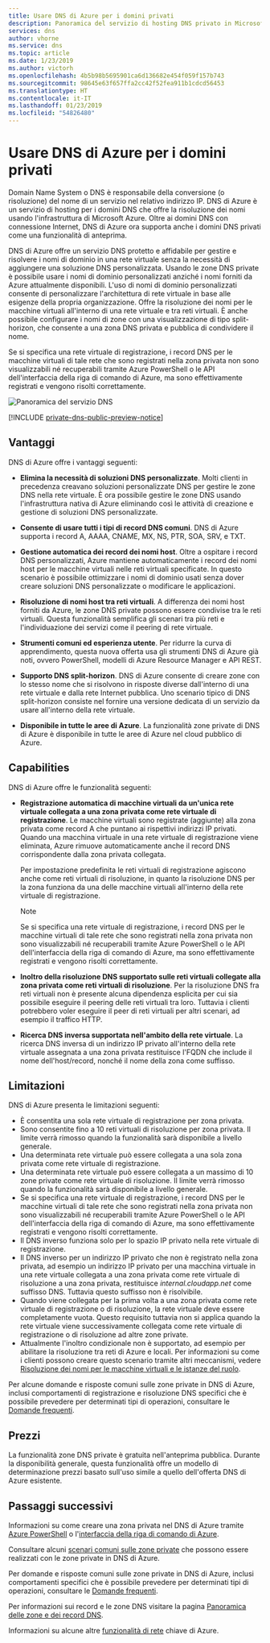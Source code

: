 ```yaml
---
title: Usare DNS di Azure per i domini privati
description: Panoramica del servizio di hosting DNS privato in Microsoft Azure.
services: dns
author: vhorne
ms.service: dns
ms.topic: article
ms.date: 1/23/2019
ms.author: victorh
ms.openlocfilehash: 4b5b98b5695901ca6d136682e454f059f157b743
ms.sourcegitcommit: 98645e63f657ffa2cc42f52fea911b1cdcd56453
ms.translationtype: HT
ms.contentlocale: it-IT
ms.lasthandoff: 01/23/2019
ms.locfileid: "54826480"
---
```

# <a name="use-azure-dns-for-private-domains"></a>Usare DNS di Azure per i domini privati

Domain Name System o DNS è responsabile della conversione (o risoluzione) del nome di un servizio nel relativo indirizzo IP. DNS di Azure è un servizio di hosting per i domini DNS che offre la risoluzione dei nomi usando l'infrastruttura di Microsoft Azure. Oltre ai domini DNS con connessione Internet, DNS di Azure ora supporta anche i domini DNS privati come una funzionalità di anteprima.

DNS di Azure offre un servizio DNS protetto e affidabile per gestire e risolvere i nomi di dominio in una rete virtuale senza la necessità di aggiungere una soluzione DNS personalizzata. Usando le zone DNS private è possibile usare i nomi di dominio personalizzati anziché i nomi forniti da Azure attualmente disponibili. L'uso di nomi di dominio personalizzati consente di personalizzare l'architettura di rete virtuale in base alle esigenze della propria organizzazione. Offre la risoluzione dei nomi per le macchine virtuali all'interno di una rete virtuale e tra reti virtuali. È anche possibile configurare i nomi di zone con una visualizzazione di tipo split-horizon, che consente a una zona DNS privata e pubblica di condividere il nome.

Se si specifica una rete virtuale di registrazione, i record DNS per le macchine virtuali di tale rete che sono registrati nella zona privata non sono visualizzabili né recuperabili tramite Azure PowerShell o le API dell'interfaccia della riga di comando di Azure, ma sono effettivamente registrati e vengono risolti correttamente.

![Panoramica del servizio DNS](./media/private-dns-overview/scenario.png)

[!INCLUDE [private-dns-public-preview-notice](../../includes/private-dns-public-preview-notice.md)]

## <a name="benefits"></a>Vantaggi

DNS di Azure offre i vantaggi seguenti:

* **Elimina la necessità di soluzioni DNS personalizzate**. Molti clienti in precedenza creavano soluzioni personalizzate DNS per gestire le zone DNS nella rete virtuale. È ora possibile gestire le zone DNS usando l'infrastruttura nativa di Azure eliminando così le attività di creazione e gestione di soluzioni DNS personalizzate.

* **Consente di usare tutti i tipi di record DNS comuni**. DNS di Azure supporta i record A, AAAA, CNAME, MX, NS, PTR, SOA, SRV, e TXT.

* **Gestione automatica dei record dei nomi host**. Oltre a ospitare i record DNS personalizzati, Azure mantiene automaticamente i record dei nomi host per le macchine virtuali nelle reti virtuali specificate. In questo scenario è possibile ottimizzare i nomi di dominio usati senza dover creare soluzioni DNS personalizzate o modificare le applicazioni.

* **Risoluzione di nomi host tra reti virtuali**. A differenza dei nomi host forniti da Azure, le zone DNS private possono essere condivise tra le reti virtuali. Questa funzionalità semplifica gli scenari tra più reti e l'individuazione dei servizi come il peering di rete virtuale.

* **Strumenti comuni ed esperienza utente**. Per ridurre la curva di apprendimento, questa nuova offerta usa gli strumenti DNS di Azure già noti, ovvero PowerShell, modelli di Azure Resource Manager e API REST.

* **Supporto DNS split-horizon**. DNS di Azure consente di creare zone con lo stesso nome che si risolvono in risposte diverse dall'interno di una rete virtuale e dalla rete Internet pubblica. Uno scenario tipico di DNS split-horizon consiste nel fornire una versione dedicata di un servizio da usare all'interno della rete virtuale.

* **Disponibile in tutte le aree di Azure**. La funzionalità zone private di DNS di Azure è disponibile in tutte le aree di Azure nel cloud pubblico di Azure.

## <a name="capabilities"></a>Capabilities

DNS di Azure offre le funzionalità seguenti:

* **Registrazione automatica di macchine virtuali da un'unica rete virtuale collegata a una zona privata come rete virtuale di registrazione**. Le macchine virtuali sono registrate (aggiunte) alla zona privata come record A che puntano ai rispettivi indirizzi IP privati. Quando una macchina virtuale in una rete virtuale di registrazione viene eliminata, Azure rimuove automaticamente anche il record DNS corrispondente dalla zona privata collegata. 

  Per impostazione predefinita le reti virtuali di registrazione agiscono anche come reti virtuali di risoluzione, in quanto la risoluzione DNS per la zona funziona da una delle macchine virtuali all'interno della rete virtuale di registrazione.

  > [!NOTE]
  > Se si specifica una rete virtuale di registrazione, i record DNS per le macchine virtuali di tale rete che sono registrati nella zona privata non sono visualizzabili né recuperabili tramite Azure PowerShell o le API dell'interfaccia della riga di comando di Azure, ma sono effettivamente registrati e vengono risolti correttamente.

* **Inoltro della risoluzione DNS supportato sulle reti virtuali collegate alla zona privata come reti virtuali di risoluzione**. Per la risoluzione DNS fra reti virtuali non è presente alcuna dipendenza esplicita per cui sia possibile eseguire il peering delle reti virtuali tra loro. Tuttavia i clienti potrebbero voler eseguire il peer di reti virtuali per altri scenari, ad esempio il traffico HTTP.

* **Ricerca DNS inversa supportata nell'ambito della rete virtuale**. La ricerca DNS inversa di un indirizzo IP privato all'interno della rete virtuale assegnata a una zona privata restituisce l'FQDN che include il nome dell'host/record, nonché il nome della zona come suffisso.

## <a name="limitations"></a>Limitazioni

DNS di Azure presenta le limitazioni seguenti:

* È consentita una sola rete virtuale di registrazione per zona privata.
* Sono consentite fino a 10 reti virtuali di risoluzione per zona privata. Il limite verrà rimosso quando la funzionalità sarà disponibile a livello generale.
* Una determinata rete virtuale può essere collegata a una sola zona privata come rete virtuale di registrazione.
* Una determinata rete virtuale può essere collegata a un massimo di 10 zone private come rete virtuale di risoluzione. Il limite verrà rimosso quando la funzionalità sarà disponibile a livello generale.
* Se si specifica una rete virtuale di registrazione, i record DNS per le macchine virtuali di tale rete che sono registrati nella zona privata non sono visualizzabili né recuperabili tramite Azure PowerShell o le API dell'interfaccia della riga di comando di Azure, ma sono effettivamente registrati e vengono risolti correttamente.
* Il DNS inverso funziona solo per lo spazio IP privato nella rete virtuale di registrazione.
* Il DNS inverso per un indirizzo IP privato che non è registrato nella zona privata, ad esempio un indirizzo IP privato per una macchina virtuale in una rete virtuale collegata a una zona privata come rete virtuale di risoluzione a una zona privata, restituisce *internal.cloudapp.net* come suffisso DNS. Tuttavia questo suffisso non è risolvibile.
* Quando viene collegata per la prima volta a una zona privata come rete virtuale di registrazione o di risoluzione, la rete virtuale deve essere completamente vuota. Questo requisito tuttavia non si applica quando la rete virtuale viene successivamente collegata come rete virtuale di registrazione o di risoluzione ad altre zone private.
* Attualmente l'inoltro condizionale non è supportato, ad esempio per abilitare la risoluzione tra reti di Azure e locali. Per informazioni su come i clienti possono creare questo scenario tramite altri meccanismi, vedere [Risoluzione dei nomi per le macchine virtuali e le istanze del ruolo](../virtual-network/virtual-networks-name-resolution-for-vms-and-role-instances.md).

Per alcune domande e risposte comuni sulle zone private in DNS di Azure, inclusi comportamenti di registrazione e risoluzione DNS specifici che è possibile prevedere per determinati tipi di operazioni, consultare le [Domande frequenti](./dns-faq.md#private-dns).  

## <a name="pricing"></a>Prezzi

La funzionalità zone DNS private è gratuita nell'anteprima pubblica. Durante la disponibilità generale, questa funzionalità offre un modello di determinazione prezzi basato sull'uso simile a quello dell'offerta DNS di Azure esistente. 

## <a name="next-steps"></a>Passaggi successivi

Informazioni su come creare una zona privata nel DNS di Azure tramite [Azure PowerShell](./private-dns-getstarted-powershell.md) o l'[interfaccia della riga di comando di Azure](./private-dns-getstarted-cli.md).

Consultare alcuni [scenari comuni sulle zone private](./private-dns-scenarios.md) che possono essere realizzati con le zone private in DNS di Azure.

Per domande e risposte comuni sulle zone private in DNS di Azure, inclusi comportamenti specifici che è possibile prevedere per determinati tipi di operazioni, consultare le [Domande frequenti](./dns-faq.md#private-dns). 

Per informazioni sui record e le zone DNS visitare la pagina [Panoramica delle zone e dei record DNS](dns-zones-records.md).

Informazioni su alcune altre [funzionalità di rete](../networking/networking-overview.md) chiave di Azure.
